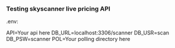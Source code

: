 ### Testing skyscanner live pricing API

.env:

API=Your api here
DB_URL=localhost:3306/scanner
DB_USR=scan
DB_PSW=scanner
POL=Your polling directory here
